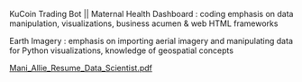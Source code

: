 KuCoin Trading Bot || Maternal Health Dashboard : coding emphasis on data manipulation, visualizations, business acumen & web HTML frameworks

Earth Imagery : emphasis on importing aerial imagery and manipulating data for Python visualizations, knowledge of geospatial concepts


[Mani_Allie_Resume_Data_Scientist.pdf](https://github.com/armaniAllie93/Data-Science-Portfolio/files/6348362/Mani_Allie_Resume_Data_Scientist.pdf)



